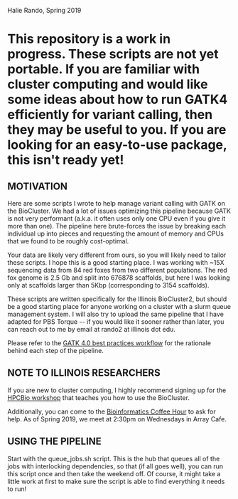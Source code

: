 Halie Rando, Spring 2019

# This repository is a work in progress. These scripts are not yet portable. If you are familiar with cluster computing and would like some ideas about how to run GATK4 efficiently for variant calling, then they may be useful to you. If you are looking for an easy-to-use package, this isn't ready yet!

## MOTIVATION
Here are some scripts I wrote to help manage variant calling with GATK on the BioCluster. We had a lot of issues optimizing this pipeline because GATK is not very performant (a.k.a. it often uses only one CPU even if you give it more than one). The pipeline here brute-forces  the issue by breaking each individual up into pieces and requesting the amount of memory and CPUs that we found to be roughly cost-optimal. 

Your data are likely very different from ours, so you will likely need to tailor these scripts. I hope this is a good starting place. I was working with ~15X sequencing data from 84 red foxes from two different populations. The red fox genome is 2.5 Gb and split into 676878 scaffolds, but here I was looking only at scaffolds larger than 5Kbp (corresponding to 3154 scaffolds).

These scripts are written specifically for the Illinois BioCluster2, but should be a good starting place for anyone working on a cluster with a slurm queue management system. I will also try to upload the same pipeline that I have adapted for PBS Torque -- if you would like  it sooner rather than later, you can reach out to me by email at rando2 at illinois dot edu.

Please refer to the [GATK 4.0 best practices workflow](https://software.broadinstitute.org/gatk/best-practices/workflow?id=11145) for the rationale behind each step of the pipeline.

## NOTE TO ILLINOIS RESEARCHERS
If you are new to cluster computing, I highly recommend signing up for the [HPCBio workshop](https://hpcbio.illinois.edu/hpcbio-workshops) that teaches you how to use the BioCluster.

Additionally, you can come to the [Bioinformatics Coffee Hour](https://bioinfcoffeehour.slack.com) to ask for help. As of Spring 2019, we meet at 2:30pm on Wednesdays in Array Cafe.

## USING THE PIPELINE
Start with the queue_jobs.sh script. This is the hub that queues all of the jobs with interlocking dependencies, so that (if all goes well), you can run this script once and then take the weekend off. Of course, it might take a little work at first to make sure the script is able to find everything it needs to run!

